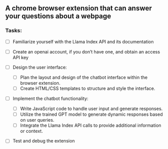 ## A chrome browser extension that can answer your questions about a webpage

### Tasks:
- [ ] Familiarize yourself with the Llama Index API and its documentation
- [ ] Create an openai account, if you don’t have one, and obtain an access API key
- [ ] Design the user interface:
  - [ ] Plan the layout and design of the chatbot interface within the browser extension.
  - [ ] Create HTML/CSS templates to structure and style the interface.
- [ ] Implement the chatbot functionality:
  - [ ] Write JavaScript code to handle user input and generate responses.
  - [ ] Utilize the trained GPT model to generate dynamic responses based on user queries.
  - [ ] Integrate the Llama Index API calls to provide additional information or context.
- [ ] Test and debug the extension

